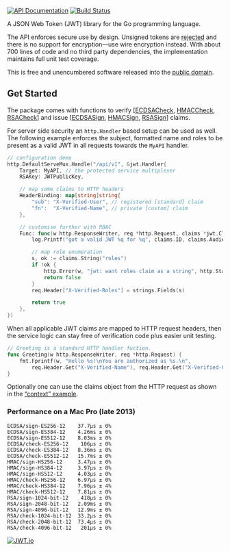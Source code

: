 [![API Documentation](https://godoc.org/github.com/pascaldekloe/jwt?status.svg)](https://godoc.org/github.com/pascaldekloe/jwt)
[![Build Status](https://travis-ci.org/pascaldekloe/jwt.svg?branch=master)](https://travis-ci.org/pascaldekloe/jwt)

A JSON Web Token (JWT) library for the Go programming language.

The API enforces secure use by design. Unsigned tokens are
[rejected](https://godoc.org/github.com/pascaldekloe/jwt#ErrUnsecured)
and there is no support for encryption—use wire encryption instead.
With about 700 lines of code and no third party dependencies, the
implementation maintains full unit test coverage.

This is free and unencumbered software released into the
[public domain](https://creativecommons.org/publicdomain/zero/1.0).


## Get Started

The package comes with functions to verify 
[[ECDSACheck](https://godoc.org/github.com/pascaldekloe/jwt#ECDSACheck),
[HMACCheck](https://godoc.org/github.com/pascaldekloe/jwt#HMACCheck),
[RSACheck](https://godoc.org/github.com/pascaldekloe/jwt#RSACheck)] 
and issue 
[[ECDSASign](https://godoc.org/github.com/pascaldekloe/jwt#Claims.ECDSASign),
[HMACSign](https://godoc.org/github.com/pascaldekloe/jwt#Claims.HMACSign),
[RSASign](https://godoc.org/github.com/pascaldekloe/jwt#Claims.RSASign)]
claims.

For server side security an `http.Handler` based setup can be used as well.
The following example enforces the subject, formatted name and roles to be
present as a valid JWT in all requests towards the `MyAPI` handler.

```go
// configuration demo
http.DefaultServeMux.Handle("/api/v1", &jwt.Handler{
	Target: MyAPI, // the protected service multiplexer
	RSAKey: JWTPublicKey,

	// map some claims to HTTP headers
	HeaderBinding: map[string]string{
		"sub": "X-Verified-User", // registered [standard] claim
		"fn":  "X-Verified-Name", // private [custom] claim
	},

	// customise further with RBAC
	Func: func(w http.ResponseWriter, req *http.Request, claims *jwt.Claims) (pass bool) {
		log.Printf("got a valid JWT %q for %q", claims.ID, claims.Audience)

		// map role enumeration
		s, ok := claims.String("roles")
		if !ok {
			http.Error(w, "jwt: want roles claim as a string", http.StatusForbidden)
			return false
		}
		req.Header["X-Verified-Roles"] = strings.Fields(s)

		return true
	},
})
```

When all applicable JWT claims are mapped to HTTP request headers, then the
service logic can stay free of verification code plus easier unit testing.

```go
// Greeting is a standard HTTP handler fuction.
func Greeting(w http.ResponseWriter, req *http.Request) {
	fmt.Fprintf(w, "Hello %s!\nYou are authorized as %s.\n",
		req.Header.Get("X-Verified-Name"), req.Header.Get("X-Verified-User"))
}
```

Optionally one can use the claims object from the HTTP request as shown in the
[“context” example](https://godoc.org/github.com/pascaldekloe/jwt#example-Handler--Context).


### Performance on a Mac Pro (late 2013)

```
ECDSA/sign-ES256-12    37.7µs ± 0%
ECDSA/sign-ES384-12    4.26ms ± 0%
ECDSA/sign-ES512-12    8.03ms ± 0%
ECDSA/check-ES256-12    106µs ± 0%
ECDSA/check-ES384-12   8.36ms ± 0%
ECDSA/check-ES512-12   15.7ms ± 0%
HMAC/sign-HS256-12     3.47µs ± 0%
HMAC/sign-HS384-12     3.97µs ± 0%
HMAC/sign-HS512-12     4.03µs ± 0%
HMAC/check-HS256-12    6.97µs ± 0%
HMAC/check-HS384-12    7.96µs ± 4%
HMAC/check-HS512-12    7.81µs ± 0%
RSA/sign-1024-bit-12    418µs ± 0%
RSA/sign-2048-bit-12   2.09ms ± 0%
RSA/sign-4096-bit-12   12.9ms ± 0%
RSA/check-1024-bit-12  33.2µs ± 0%
RSA/check-2048-bit-12  73.4µs ± 0%
RSA/check-4096-bit-12   201µs ± 0%
```

[![JWT.io](https://jwt.io/img/badge.svg)](https://jwt.io/)
